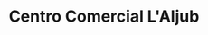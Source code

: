 ---
title: "Centro Comercial L'Aljub"
url: /elche/centro-comercial-laljub/
shop: Einkaufszentrum
---
